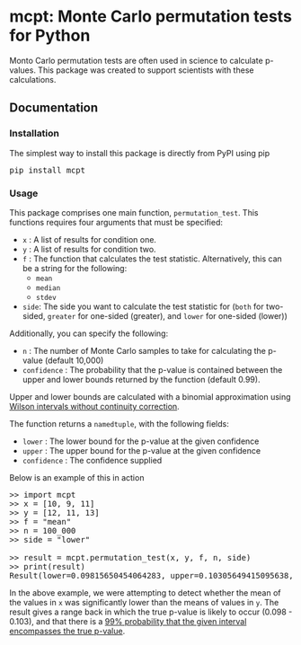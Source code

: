 # mcpt: Monte Carlo permutation tests for Python
Monto Carlo permutation tests are often used in science to calculate p-values.
This package was created to support scientists with these calculations.

## Documentation
### Installation
The simplest way to install this package is directly from PyPI using pip

<pre>
pip install mcpt
</pre>

### Usage
This package comprises one main function, `permutation_test`. This functions requires four arguments 
that must be specified:
* `x` : A list of results for condition one.
* `y` : A list of results for condition two.
* `f` : The function that calculates the test statistic. Alternatively, this can be a string for the following:
    * `mean`
    * `median`
    * `stdev`
* `side`: The side you want to calculate the test statistic for (`both` for two-sided, `greater` for one-sided (greater), and `lower` for one-sided (lower))

Additionally, you can specify the following:
* `n` : The number of Monte Carlo samples to take for calculating the p-value (default 10,000)
* `confidence` : The probability that the p-value is contained between the upper and lower bounds returned by the function (default 0.99).

Upper and lower bounds are calculated with a binomial approximation using [Wilson intervals without continuity correction](https://en.wikipedia.org/wiki/Binomial_proportion_confidence_interval#Wilson_score_interval).

The function returns a `namedtuple`, with the following fields:
* `lower` : The lower bound for the p-value at the given confidence
* `upper` : The upper bound for the p-value at the given confidence
* `confidence` : The confidence supplied

Below is an example of this in action

<pre>
>> import mcpt
>> x = [10, 9, 11]
>> y = [12, 11, 13]
>> f = "mean"
>> n = 100_000
>> side = "lower"

>> result = mcpt.permutation_test(x, y, f, n, side)
>> print(result)
Result(lower=0.09815650454064283, upper=0.10305649415095638, confidence=0.99)
</pre>

In the above example, we were attempting to detect whether the mean of the values in `x` was 
significantly lower than the means of values in `y`. The result gives a range back in which the
true p-value is likely to occur (0.098 - 0.103), and that there is a [99% probability that the given 
interval encompasses the true p-value](https://en.wikipedia.org/wiki/Confidence_interval#Meaning_and_interpretation).
